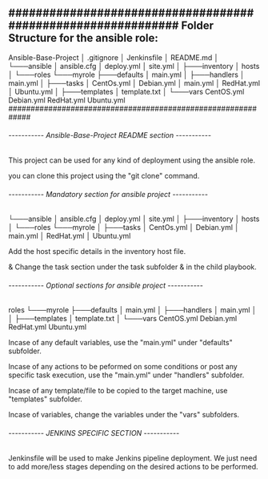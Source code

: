 #############################################################
Folder Structure for the ansible role: 
-------------------------------------------------------------

Ansible-Base-Project
│   .gitignore
│   Jenkinsfile
│   README.md
│
└───ansible
    │   ansible.cfg
    │   deploy.yml
    │   site.yml
    │
    ├───inventory
    │       hosts
    │
    └───roles
        └───myrole
            ├───defaults
            │       main.yml
            │
            ├───handlers
            │       main.yml
            │
            ├───tasks
            │       CentOs.yml
            │       Debian.yml
            │       main.yml
            │       RedHat.yml
            │       Ubuntu.yml
            │
            ├───templates
            │       template.txt
            │
            └───vars
                    CentOS.yml
                    Debian.yml
                    RedHat.yml
                    Ubuntu.yml
#############################################################




###### ----------- Ansible-Base-Project README section -----------

This project can be used for any kind of deployment using the ansible role. 

you can clone this project using the "git clone" command. 



###### ----------- Mandatory section for ansible project  -----------

└───ansible
    │   ansible.cfg
    │   deploy.yml
    │   site.yml
    │
    ├───inventory
    │       hosts
    │
    └───roles
        └───myrole
            │
            ├───tasks
            │       CentOs.yml
            │       Debian.yml
            │       main.yml
            │       RedHat.yml
            │       Ubuntu.yml

			
Add the host specific details in the inventory host file. 

& Change the task section under the task subfolder & in the child playbook.



###### ----------- Optional sections for ansible project -----------
roles
        └───myrole
            ├───defaults
            │       main.yml
            │
            ├───handlers
            │       main.yml
            │
            │
            ├───templates
            │       template.txt
            │
            └───vars
                    CentOS.yml
                    Debian.yml
                    RedHat.yml
                    Ubuntu.yml

					
Incase of any default variables, use the "main.yml" under "defaults" subfolder. 

Incase of any actions to be peformed on some conditions or post any specific task execution, use the "main.yml" under "handlers" subfolder. 

Incase of any template/file to be copied to the target machine, use "templates" subfolder.

Incase of variables, change the variables under the "vars" subfolders.

 
###### ----------- JENKINS SPECIFIC SECTION -----------

Jenkinsfile will be used to make Jenkins pipeline deployment. We just need to add more/less 
stages depending on the desired actions to be performed.

